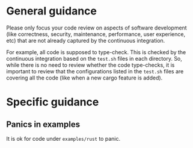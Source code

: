 # General guidance

Please only focus your code review on aspects of software development (like correctness, security,
maintenance, performance, user experience, etc) that are not already captured by the continuous
integration.

For example, all code is supposed to type-check. This is checked by the continuous integration based
on the `test.sh` files in each directory. So, while there is no need to review whether the code
type-checks, it is important to review that the configurations listed in the `test.sh` files are
covering all the code (like when a new cargo feature is added).

# Specific guidance

## Panics in examples

It is ok for code under `examples/rust` to panic.
